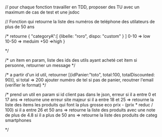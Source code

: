 // pour chaque fonction travailler en TDD, proposer des TU avec un maximum de cas de test et une jsdoc

// Fonction qui retourne la liste des numéros de teléphone des utilateurs de plus de 50 ans 


/* retourne {
"categoryA":[
    {libelle: "roro", dispo: "custom" }
]
0-10 => low
10-50 => meduim
+50 =>high
}

*/

/*
un item en param, liste des ids des utils ayant acheté cet item
si personne, retourner un message
*/

/* a partir d'un id util, retourner [{idPanier:"toto", total:100, totalDiscounted: 90}], 
si total => 200 ajouter numéro de tel
si pas de panier, reoutner l'email (verifier le format)
*/

/* prend un util en param
si id client pas dans le json, erreur
si il a entre 0 et 17 ans => retourne une erreur site majeur
si il a entre 18 et 25 => retourne la liste des items les produits qui font la plus grosse eco prix - (prix * reduc / 100)
si il a entre 26 et 50 ans => retourne la liste des produits avec une note de plus de 4.8
si il a plus de 50 ans => retourne la liste des produits de categ smartphones

*/